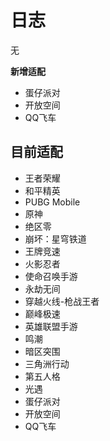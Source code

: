 #  日志
无

**新增适配**
- 蛋仔派对
- 开放空间
- QQ飞车

## 目前适配
- 王者荣耀
- 和平精英
- PUBG Mobile
- 原神
- 绝区零
- 崩坏：星穹铁道
- 王牌竞速
- 火影忍者
- 使命召唤手游
- 永劫无间
- 穿越火线-枪战王者
- 巅峰极速
- 英雄联盟手游
- 鸣潮
- 暗区突围
- 三角洲行动
- 第五人格
- 光遇
- 蛋仔派对
- 开放空间
- QQ飞车
